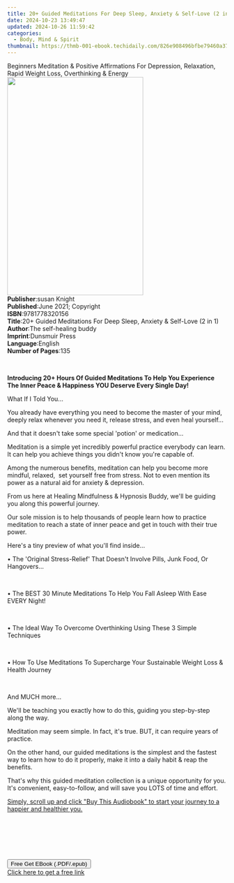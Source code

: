```yaml
---
title: 20+ Guided Meditations For Deep Sleep, Anxiety & Self-Love (2 in 1) | Free Book
date: 2024-10-23 13:49:47
updated: 2024-10-26 11:59:42
categories:
  - Body, Mind & Spirit
thumbnail: https://thmb-001-ebook.techidaily.com/826e908496bfbe79460a372dd93408879a17ce31093486dcb04f0b17c66655fd.jpg
---
```

<main id="book-container">
  <div class="flex flex-col">
    <div class="book-brief flex-1 py-6 px-4 sm:p-6 md:py-10 md:px-8">
      <!-- brief-->
      <div class="book-brief-main">
        Beginners Meditation & Positive Affirmations For Depression, Relaxation,
        Rapid Weight Loss, Overthinking & Energy
      </div>
    </div>
    <div
      class="book-meta-info flex-1 grid gap-4 col-start-1 col-end-3 row-start-1 sm:mb-6 sm:grid-cols-4 lg:gap-6 lg:col-start-2 lg:row-end-6 lg:row-span-6 lg:mb-0"
    >
      <div
        class="book-meta-info-left place-content-center mt-4 p-4 text-sm leading-6 col-start-2 col-span-2 dark:text-slate-400"
      >
        <img
          class="w-full h-500 object-cover rounded-lg sm:h-255 sm:col-span-2 lg:col-span-full"
          src="https://img-001-ebook.techidaily.com/318128f7f62bd7ec17c22c4bf9491ae3ab4eafebbfa0dde0581c55af4fd9cbb0.jpg"
          alt=""
          width="312"
          height="500"
        />
      </div>
      <div
        class="book-meta-info-right mt-2 col-start-1 row-start-2 col-span-3 self-center"
      >
        <!-- meta data  -->
        <div class="flex flex-col px-4 md:px-8">
          <div class="flex-1">
            <strong>Publisher</strong>:<span class="px-2">susan Knight</span>
          </div>
          <div class="flex-1">
            <strong>Published</strong>:<span class="px-2"
              >June 2021; Copyright</span
            >
          </div>
          <div class="flex-1">
            <strong>ISBN</strong>:<span class="px-2">9781778320156</span>
          </div>
          <div class="flex-1">
            <strong>Title</strong>:<span class="px-2"
              >20+ Guided Meditations For Deep Sleep, Anxiety &amp; Self-Love (2
              in 1)</span
            >
          </div>
          <div class="flex-1">
            <strong>Author</strong>:<span class="px-2"
              >The self-healing buddy</span
            >
          </div>
          <div class="flex-1">
            <strong>Imprint</strong>:<span class="px-2">Dunsmuir Press</span>
          </div>
          <div class="flex-1">
            <strong>Language</strong>:<span class="px-2">English</span>
          </div>
          <div class="flex-1">
            <strong>Number of Pages</strong>:<span class="px-2">135</span>
          </div>
        </div>
      </div>
    </div>
    <div class="book-description flex-1 py-6 px-4 sm:p-6 md:py-10 md:px-8">
      <div class="book-description-main">
        <div accordion-content="" id="description">
          <p></p>
          <p><br /></p>
          <p>
            <b
              >Introducing 20+ Hours Of Guided Meditations To Help You
              Experience The Inner Peace &amp; Happiness YOU Deserve Every
              Single Day!</b
            >
          </p>
          <p>What If I Told You...</p>
          <p>
            You already have everything you need to become the master of your
            mind, deeply relax whenever you need it, release stress, and even
            heal yourself...
          </p>
          <p>And that it doesn't take some special 'potion' or medication...</p>
          <p>
            Meditation is a simple yet incredibly powerful practice everybody
            can learn. It can help you achieve things you didn't know you're
            capable of.
          </p>
          <p>
            Among the numerous benefits, meditation can help you become more
            mindful, relaxed,&nbsp; set yourself free from stress. Not to even
            mention its power as a natural aid for anxiety &amp; depression.
          </p>
          <p>
            From us here at Healing Mindfulness &amp; Hypnosis Buddy, we'll be
            guiding you along this powerful journey.
          </p>
          <p>
            Our sole mission is to help thousands of people learn how to
            practice meditation to reach a state of inner peace and get in touch
            with their true power.&nbsp;
          </p>
          <p>Here's a tiny preview of what you'll find inside...</p>
          <p>
            • The 'Original Stress-Relief' That Doesn't Involve Pills, Junk
            Food, Or Hangovers...
          </p>
          <p><br /></p>
          <p>
            • The BEST 30 Minute Meditations To Help You Fall Asleep With Ease
            EVERY Night!
          </p>
          <p><br /></p>
          <p>
            • The Ideal Way To Overcome Overthinking Using These 3 Simple
            Techniques
          </p>
          <p><br /></p>
          <p>
            • How To Use Meditations To Supercharge Your Sustainable Weight Loss
            &amp; Health Journey&nbsp;
          </p>
          <p><br /></p>
          <p>And MUCH more...</p>
          <p>
            We'll be teaching you exactly how to do this, guiding you
            step-by-step along the way.
          </p>
          <p>
            Meditation may seem simple. In fact, it's true. BUT, it can require
            years of practice.
          </p>
          <p>
            On the other hand, our guided meditations is the simplest and the
            fastest way to learn how to do it properly, make it into a daily
            habit &amp; reap the benefits.
          </p>
          <p>
            That's why this guided meditation collection is a unique opportunity
            for you. It's convenient, easy-to-follow, and will save you LOTS of
            time and effort.
          </p>
          <p>
            <u
              >Simply, scroll up and click "Buy This Audiobook" to start your
              journey to a happier and healthier you.</u
            >
          </p>
          <p><br /></p>
          <p><br /></p>
          <p><br /></p>
          <p></p>
        </div>
        <div class="accordion-fader"></div>
      </div>
    </div>
    <div class="book-excerpts flex-1 py-6 px-4 sm:p-6 md:py-10 md:px-8"></div>
    <div
      class="book-about-author flex-1 py-6 px-4 sm:p-6 md:py-10 md:px-8"
    ></div>
    <div class="book-free-get flex-1 py-6 px-4 sm:p-6 md:py-10 md:px-8">
      <button
        id="btn-free-get"
        class="bg-blue-500 hover:bg-blue-700 text-white font-bold py-2 px-4 rounded"
      >
        Free Get EBook (.PDF/.epub)
      </button>
      <div id="countdown-display" class="px-2 text-lg mt-2"></div>
      <a
        id="free-link"
        class="hidden bg-blue-500 hover:bg-blue-700 text-white font-bold py-2 px-4 rounded"
        href="https://www.ebooks.com/en-us/book/210313522/20-guided-meditations-for-deep-sleep-anxiety-self-love-2-in-1/the-self-healing-buddy/"
        target="_blank"
        >Click here to get a free link</a
      >
    </div>
    <script>
      let countdownTime = 0;
      let countdownInterval = null;
      document
        .getElementById('btn-free-get')
        .addEventListener('click', startCountdown);
      function startCountdown() {
        countdownTime = new Date().getTime() + 60000 * 3;
        countdownInterval = setInterval(updateCountdown, 1000);
        document.getElementById('btn-free-get').disabled = true;
        document
          .getElementById('btn-free-get')
          .classList.add('bg-gray-500', 'cursor-not-allowed');
      }
      function updateCountdown() {
        let currentTime = new Date().getTime();
        let timeLeft = countdownTime - currentTime;
        let secondsLeft = Math.floor(timeLeft / 1000);
        document.getElementById('countdown-display').innerHTML =
          `Remaining time: ${secondsLeft} seconds.`;
        if (secondsLeft <= 0) {
          clearInterval(countdownInterval);
          document.getElementById('btn-free-get').classList.add('hidden');
          document.getElementById('free-link').classList.remove('hidden');
          document.getElementById('countdown-display').innerHTML = '';
        }
      }
    </script>
  </div>
</main>
